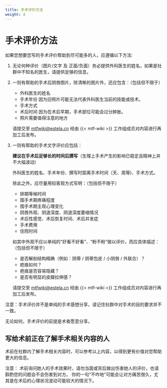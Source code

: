 ```yaml
---
title: 手术评价方法
weight: 4
---
```


# 手术评价方法

如果您想要您写的手术评价帮助到尽可能多的人，应遵循以下方法:

1. 无论何种评价（图片/文字 及 正面/负面）务必提供外科医生的姓名，如果是社群中不知名的医生，请提供足够的信息。

1. 一则有帮助的手术后阴唇图片，除清晰的图片外，还应包含：（包括但不限于）

   - 外科医生的姓名
   - 手术年份
     因为旧照片可能无法代表外科医生当前的技能或技术。
   - 手术方式
   - 术后时间
     因为在术后早期，手术部位可能会过分肿胀。
   - 照片需要值得注意的地方

   请提交至 <mtfwiki@estela.cn> 经由 {{< mtf-wiki >}} 工作组成员对内容进行再加工后发布。

1. 一则有帮助的手术文字评价应包括：

   **建议在手术后足够长的时间后撰写**（生理上手术产生的影响已稳定且精神上并不大幅波动）

   外科医生的姓名、手术年份、撰写时距离手术时间（天、周等)、手术方式。

   除此之外，应尽量用较客观方式写明：（包括但不限于）

   - 排期等候时间
   - 围手术期疼痛程度
   - 围手术期主观心理变化
   - 阴唇外观、阴道深度、阴道深度萎缩情况
   - 术后性感觉、术后恢复时间、术后并发症
   - 手术费用
   - 住院时间

   如其中外观不应以单纯的“好看不好看”、“粉不粉”做以评价，而应具体描述：（包括但不限于）

   - 是否解剖结构精确（例如：阴蒂 / 阴蒂包皮 / 小阴唇 / 外联合）？
   - 疤痕如何？
   - 疤痕是否容易隐藏？
   - 是否有明显的皮瓣拉伸感？

   请提交至 <mtfwiki@estela.cn> 经由 {{< mtf-wiki >}} 工作组成员对内容进行再加工后发布。

注意：手术评价并不是单纯的手术感想分享，请记住社群中对手术的目的要求并不一致。

无论如何，手术评价的前提是术者愿意分享。

## 写给术前正在了解手术相关内容的人

术前在社群内了解手术相关内容时，可以参考以上内容，以得到更有价值对您帮助更大的信息。

注意：
术前询问她人的手术效果时，请勿当面或背后做出伤害她人的评价，也请斟酌您的问题会不会伤害到对方。
你的一句“不咋地”可能会让对方痛苦很久，尤其是在术后的心理状况波动可能较大的情况下。
